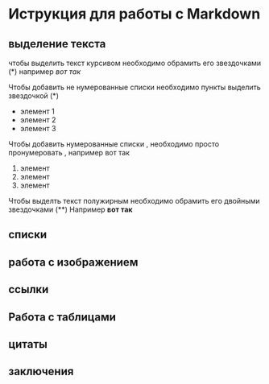 # Иструкция для работы с Markdown 

## выделение текста 

чтобы выделить текст курсивом необходимо обрамить его звездочками (*) например *вот так*

Чтобы добавить не нумерованные списки необходимо пункты выделить звездочкой (*)
* элемент 1
* элемент 2
* элемент 3

Чтобы добавить нумерованные списки , необходимо просто пронумеровать , 
например вот так 
1. элемент 
2. элемент 
3. элемент 

Чтобы выделть текст полужирным необходимо обрамить его двойными звездочками (**)
Например **вот так**

## списки

## работа с изображением 

## ссылки

## Работа с таблицами 

## цитаты

## заключения

